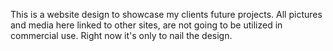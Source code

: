 This is a website design to showcase my clients future projects. All pictures and media here linked to other sites, are not going to be utilized in commercial use.  Right now it's only to nail the design.

